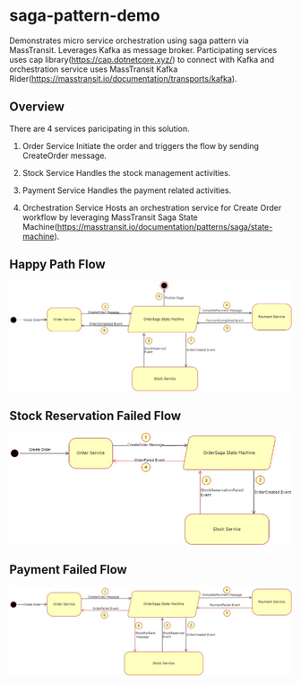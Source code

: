 # saga-pattern-demo
Demonstrates micro service orchestration using saga pattern via MassTransit. Leverages Kafka as message broker. Participating services uses cap library(https://cap.dotnetcore.xyz/) to connect with Kafka and orchestration service uses MassTransit Kafka Rider(https://masstransit.io/documentation/transports/kafka).

## Overview
There are 4 services paricipating in this solution.

1) Order Service
Initiate the order and triggers the flow by sending CreateOrder message.

2) Stock Service
Handles the stock management activities.

3) Payment Service
Handles the payment related activities.

4) Orchestration Service
Hosts an orchestration service for Create Order workflow by leveraging MassTransit Saga State Machine(https://masstransit.io/documentation/patterns/saga/state-machine).

## Happy Path Flow
![Happy Path](images/Design-Happy_Path.jpg)

## Stock Reservation Failed Flow
![Stock Reservation Failed](images/Design-StockReservationFailed_Flow.jpg)

## Payment Failed Flow
![Payment Failed](images/Design-PaymentFailed_Flow.jpg)
